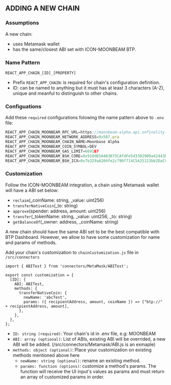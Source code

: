 ## ADDING A NEW CHAIN

### Assumptions

A new chain:

- uses Metamask wallet
- has the same/closest ABI set with ICON-MOONBEAM BTP.

### Name Pattern

```
REACT_APP_CHAIN_[ID]_[PROPERTY]
```

- Prefix `REACT_APP_CHAIN`: is required for chain's configuration definition.
- ID: can be named to anything but it must has at least 3 characters (A-Z), unique and meanful to distinguish to other chains.

### Configuations

Add these `required` configurations folowing the name pattern above to `.env` file:

```javascript
REACT_APP_CHAIN_MOONBEAM_RPC_URL=https://moonbeam-alpha.api.onfinality.io/public
REACT_APP_CHAIN_MOONBEAM_NETWORK_ADDRESS=0x507.pra
REACT_APP_CHAIN_MOONBEAM_CHAIN_NAME=Moonbase Alpha
REACT_APP_CHAIN_MOONBEAM_COIN_SYMBOL=DEV
REACT_APP_CHAIN_MOONBEAM_GAS_LIMIT=6691B7
REACT_APP_CHAIN_MOONBEAM_BSH_CORE=0x910d65A483075CAfdFe5d3302909a42443DC5013
REACT_APP_CHAIN_MOONBEAM_BSH_ICX=0x7b329aA204fe2c790f714C5A25123bb2DaC86632
```

### Customization

Follow the ICON-MOONBEAM integration, a chain using Metamask wallet will have a ABI set below:

- `reclaim`(\_coinName: string, \_value: uint256)
- `transferNativeCoin`(\_to: string)
- `approve`(spender: address, amount: uint256)
- `transfer`(\_tokenName: string, \_value: uint256, \_to: string)
- `getBalanceOf`(\_owner: address, \_coinName: string)

A new chain should have the same ABI set to be the best compatible with BTP Dashboard. However, we allow to have some customization for name and params of methods.

Add your chain's customization to `chainCustomization.js` file in `/src/connectors`

```
import { ABITest } from 'connectors/MetaMask/ABITest';

export const customization = {
  [ID]: {
    ABI: ABITest,
    methods: {
      transferNativeCoin: {
        newName: 'abcTest',
        params: ({ recipientAddress, amount, coinName }) => ["btp://" + recipientAddress, amount],
      },
    },
  },
};
```

- `ID: string (required)`: Your chain's id in .env file, e.g: MOONBEAM
- `ABI: array (optional)`: List of ABIs, existing ABI will be overrided, a new ABI will be added. (/src/connectors/Metamask/ABI.js is an exmaple)
- `methods: object (optional)`: Place your customization on existing methods mentioned above here
  - `newName: string (optional)`: rename an existing method.
  - `params: function (options)`: customize a method's params. The function will receive the UI input's values as params and must return an array of customized params in order.
